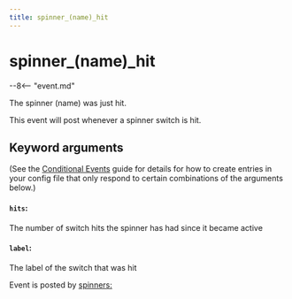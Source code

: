 ```yaml
---
title: spinner_(name)_hit
---
```


# spinner_(name)\_hit


--8<-- "event.md"

The spinner (name) was just hit.

This event will post whenever a spinner switch is hit.

## Keyword arguments

(See the [Conditional Events](overview/conditional.md)
guide for details for how to create entries in your config file that
only respond to certain combinations of the arguments below.)

#### `hits`:

The number of switch hits the spinner has had since it became active

#### `label`:

The label of the switch that was hit

Event is posted by [spinners:](../config/spinners.md)
